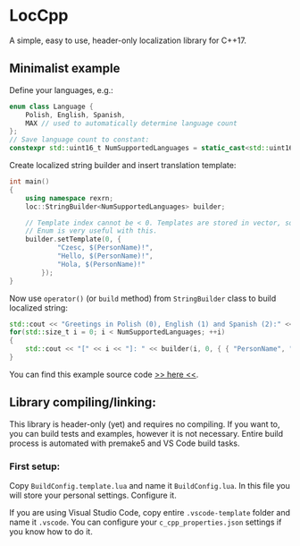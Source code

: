 # LocCpp

A simple, easy to use, header-only localization library for C++17.

## Minimalist example

Define your languages, e.g.:

```cpp
enum class Language {
	Polish, English, Spanish,
	MAX // used to automatically determine language count
};
// Save language count to constant:
constexpr std::uint16_t NumSupportedLanguages = static_cast<std::uint16_t>(Language::MAX);
```

Create localized string builder and insert translation template:

```cpp
int main()
{
	using namespace rexrn;
	loc::StringBuilder<NumSupportedLanguages> builder;

	// Template index cannot be < 0. Templates are stored in vector, so use next integers as template indices.
	// Enum is very useful with this.
	builder.setTemplate(0, {
			"Czesc, $(PersonName)!",
			"Hello, $(PersonName)!",
			"Hola, $(PersonName)!"
		});
}
```

Now use `operator()` (or `build` method) from `StringBuilder` class to build localized string:

```cpp
std::cout << "Greetings in Polish (0), English (1) and Spanish (2):" << std::endl;
for(std::size_t i = 0; i < NumSupportedLanguages; ++i)
{
	std::cout << "[" << i << "]: " << builder(i, 0, { { "PersonName", "John" } }) << std::endl;
}
```

You can find this example source code [>> here <<](example/Minimalist/src/Minimalist.cpp).

## Library compiling/linking:

This library is header-only (yet) and requires no compiling. If you want to, you can build tests
and examples, however it is not necessary. Entire build process is automated with premake5
and VS Code build tasks.

### First setup:

Copy `BuildConfig.template.lua` and name it `BuildConfig.lua`. In this file you will store your personal settings.
Configure it.

If you are using Visual Studio Code, copy entire `.vscode-template` folder and name it `.vscode`.
You can configure your `c_cpp_properties.json` settings if you know how to do it.